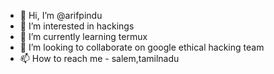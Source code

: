 - 👋 Hi, I’m @arifpindu
- 👀 I’m interested in hackings
- 🌱 I’m currently learning termux
- 💞️ I’m looking to collaborate on google ethical hacking team
- 📫 How to reach me - salem,tamilnadu

<!---
arifpindu/arifpindu is a ✨ special ✨ repository because its `README.md` (this file) appears on your GitHub profile.
You can click the Preview link to take a look at your changes.
--->
